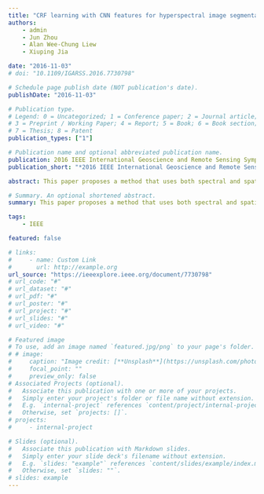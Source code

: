 ```yaml
---
title: "CRF learning with CNN features for hyperspectral image segmentation"
authors:
    - admin
    - Jun Zhou
    - Alan Wee-Chung Liew
    - Xiuping Jia

date: "2016-11-03"
# doi: "10.1109/IGARSS.2016.7730798"

# Schedule page publish date (NOT publication's date).
publishDate: "2016-11-03"

# Publication type.
# Legend: 0 = Uncategorized; 1 = Conference paper; 2 = Journal article;
# 3 = Preprint / Working Paper; 4 = Report; 5 = Book; 6 = Book section;
# 7 = Thesis; 8 = Patent
publication_types: ["1"]

# Publication name and optional abbreviated publication name.
publication: 2016 IEEE International Geoscience and Remote Sensing Symposium (IGARSS)
publication_short: "*2016 IEEE International Geoscience and Remote Sensing Symposium (IGARSS)*"

abstract: This paper proposes a method that uses both spectral and spatial information to segment remote sensing hyperspectral images. After a hyperspectral image is over-segmented into superpixels, a deep Convolutional Neural Network (CNN) is used to perform superpixel-level labelling. To further delineate objects from a hyperspectral scene, this paper attempts to combine the properties of CNN and Conditional Random Field (CRF). A mean-field approximation algorithm for CRF inference is used and formulated with Gaussian pairwise potentials as Recurrent Neural Network. This combined network is then plugged into the CNN which leads to a deep network that has robust characteristics of both CNN and CRF. Preliminary results suggest the usefulness of this framework to a promising extent.

# Summary. An optional shortened abstract.
summary: This paper proposes a method that uses both spectral and spatial information to segment remote sensing hyperspectral images. After a hyperspectral image is over-segmented into superpixels, a deep Convolutional Neural Network (CNN) is used to perform superpixel-level labelling. To further delineate objects from a hyperspectral scene, this paper attempts to combine the properties of CNN and Conditional Random Field (CRF). A mean-field approximation algorithm for CRF inference is used and formulated with Gaussian pairwise potentials as Recurrent Neural Network. This combined network is then plugged into the CNN which leads to a deep network that has robust characteristics of both CNN and CRF. Preliminary results suggest the usefulness of this framework to a promising extent.

tags:
    - IEEE

featured: false

# links:
#     - name: Custom Link
#       url: http://example.org
url_source: "https://ieeexplore.ieee.org/document/7730798"
# url_code: "#"
# url_dataset: "#"
# url_pdf: "#"
# url_poster: "#"
# url_project: "#"
# url_slides: "#"
# url_video: "#"

# Featured image
# To use, add an image named `featured.jpg/png` to your page's folder.
# # image:
#     caption: "Image credit: [**Unsplash**](https://unsplash.com/photos/pLCdAaMFLTE)"
#     focal_point: ""
#     preview_only: false
# Associated Projects (optional).
#   Associate this publication with one or more of your projects.
#   Simply enter your project's folder or file name without extension.
#   E.g. `internal-project` references `content/project/internal-project/index.md`.
#   Otherwise, set `projects: []`.
# projects:
#     - internal-project

# Slides (optional).
#   Associate this publication with Markdown slides.
#   Simply enter your slide deck's filename without extension.
#   E.g. `slides: "example"` references `content/slides/example/index.md`.
#   Otherwise, set `slides: ""`.
# slides: example
---
```


<!-- {{% callout note %}}
Click the _Cite_ button above to demo the feature to enable visitors to import publication metadata into their reference management software.
{{% /callout %}}

{{% callout note %}}
Create your slides in Markdown - click the _Slides_ button to check out the example.
{{% /callout %}}

Supplementary notes can be added here, including [code, math, and images](https://wowchemy.com/docs/writing-markdown-latex/). -->

